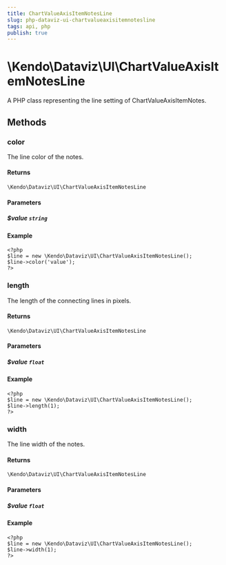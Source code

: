 ```yaml
---
title: ChartValueAxisItemNotesLine
slug: php-dataviz-ui-chartvalueaxisitemnotesline
tags: api, php
publish: true
---
```


# \Kendo\Dataviz\UI\ChartValueAxisItemNotesLine

A PHP class representing the line setting of ChartValueAxisItemNotes.


## Methods

### color
The line color of the notes.

#### Returns
`\Kendo\Dataviz\UI\ChartValueAxisItemNotesLine`

#### Parameters

##### $value `string`



#### Example 
    <?php
    $line = new \Kendo\Dataviz\UI\ChartValueAxisItemNotesLine();
    $line->color('value');
    ?>

### length
The length of the connecting lines in pixels.

#### Returns
`\Kendo\Dataviz\UI\ChartValueAxisItemNotesLine`

#### Parameters

##### $value `float`



#### Example 
    <?php
    $line = new \Kendo\Dataviz\UI\ChartValueAxisItemNotesLine();
    $line->length(1);
    ?>

### width
The line width of the notes.

#### Returns
`\Kendo\Dataviz\UI\ChartValueAxisItemNotesLine`

#### Parameters

##### $value `float`



#### Example 
    <?php
    $line = new \Kendo\Dataviz\UI\ChartValueAxisItemNotesLine();
    $line->width(1);
    ?>

